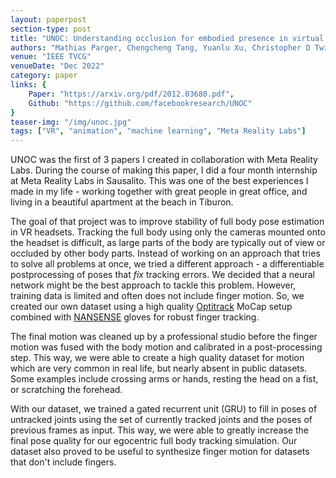 ```yaml
---
layout: paperpost
section-type: post
title: "UNOC: Understanding occlusion for embodied presence in virtual reality"
authors: "Mathias Parger, Chengcheng Tang, Yuanlu Xu, Christopher D Twigg, Lingling Tao, Yijing Li, Robert Wang, Markus Steinberger"
venue: "IEEE TVCG"
venueDate: "Dec 2022"
category: paper
links: {
    Paper: "https://arxiv.org/pdf/2012.03680.pdf",
    Github: "https://github.com/facebookresearch/UNOC"
}
teaser-img: "/img/unoc.jpg"
tags: ["VR", "animation", "machine learning", "Meta Reality Labs"]
---
```


UNOC was the first of 3 papers I created in collaboration with Meta Reality Labs. During the course of making this paper, I did a four month internship at Meta Reality Labs in Sausalito.
This was one of the best experiences I made in my life - working together with great people in great office, and living in a beautiful apartment at the beach in Tiburon.

The goal of that project was to improve stability of full body pose estimation in VR headsets. Tracking the full body using only the cameras mounted onto the headset is difficult, as large parts of the body are typically out of view or occluded by other body parts.
Instead of working on an approach that tries to solve all problems at once, we tried a different approach - a differentiable postprocessing of poses that <i>fix</i> tracking errors.
We decided that a neural network might be the best approach to tackle this problem.
However, training data is limited and often does not include finger motion.
So, we created our own dataset using a high quality <a href="https://optitrack.com/">Optitrack</a> MoCap setup combined with <a href="https://www.nansense.com/">NANSENSE</a> gloves for robust finger tracking.

The final motion was cleaned up by a professional studio before the finger motion was fused with the body motion and calibrated in a post-processing step.
This way, we were able to create a high quality dataset for motion which are very common in real life, but nearly absent in public datasets. Some examples include crossing arms or hands, resting the head on a fist, or scratching the forehead.

With our dataset, we trained a gated recurrent unit (GRU) to fill in poses of untracked joints using the set of currently tracked joints and the poses of previous frames as input.
This way, we were able to greatly increase the final pose quality for our egocentric full body tracking simulation.
Our dataset also proved to be useful to synthesize finger motion for datasets that don't include fingers.
